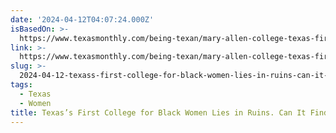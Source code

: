 ```yaml
---
date: '2024-04-12T04:07:24.000Z'
isBasedOn: >-
  https://www.texasmonthly.com/being-texan/mary-allen-college-texas-first-hbcu-women-building-crockett/
link: >-
  https://www.texasmonthly.com/being-texan/mary-allen-college-texas-first-hbcu-women-building-crockett/
slug: >-
  2024-04-12-texass-first-college-for-black-women-lies-in-ruins-can-it-find-new-purpos
tags:
  - Texas
  - Women
title: Texas’s First College for Black Women Lies in Ruins. Can It Find New Purpos
---
```


